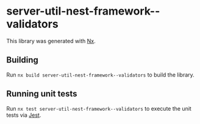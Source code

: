 # server-util-nest-framework--validators

This library was generated with [Nx](https://nx.dev).

## Building

Run `nx build server-util-nest-framework--validators` to build the library.

## Running unit tests

Run `nx test server-util-nest-framework--validators` to execute the unit tests via [Jest](https://jestjs.io).
